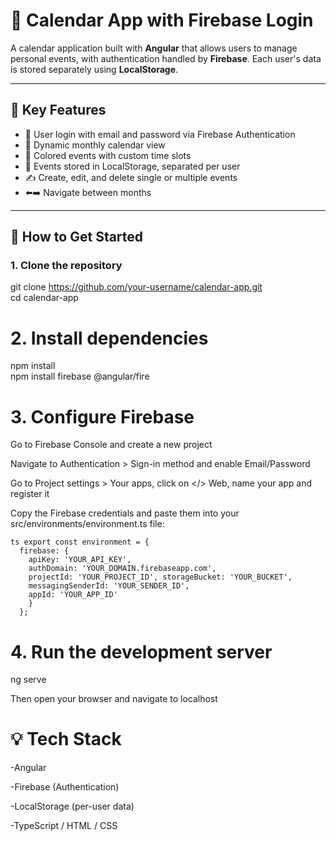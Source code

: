 # 📅 Calendar App with Firebase Login

A calendar application built with **Angular** that allows users to manage personal events, with authentication handled by **Firebase**. Each user's data is stored separately using **LocalStorage**.

---

## 🔐 Key Features

- 🔑 User login with email and password via Firebase Authentication  
- 📅 Dynamic monthly calendar view  
- 🎨 Colored events with custom time slots  
- 💾 Events stored in LocalStorage, separated per user  
- ✍️ Create, edit, and delete single or multiple events  
- ⬅️➡️ Navigate between months  

---

## 🚀 How to Get Started  

### 1. Clone the repository  

git clone https://github.com/your-username/calendar-app.git  
cd calendar-app  

# 2. Install dependencies
npm install  
npm install firebase @angular/fire  

# 3. Configure Firebase
Go to Firebase Console and create a new project  

Navigate to Authentication > Sign-in method and enable Email/Password  

Go to Project settings > Your apps, click on </> Web, name your app and register it  

Copy the Firebase credentials and paste them into your src/environments/environment.ts file:  

<pre><code>ts export const environment = { 
  firebase: { 
    apiKey: 'YOUR_API_KEY', 
    authDomain: 'YOUR_DOMAIN.firebaseapp.com', 
    projectId: 'YOUR_PROJECT_ID', storageBucket: 'YOUR_BUCKET', 
    messagingSenderId: 'YOUR_SENDER_ID', 
    appId: 'YOUR_APP_ID'
    } 
  }; </code></pre>

# 4. Run the development server
ng serve  

Then open your browser and navigate to localhost

# 💡 Tech Stack
-Angular  

-Firebase (Authentication)  

-LocalStorage (per-user data)  

-TypeScript / HTML / CSS  
